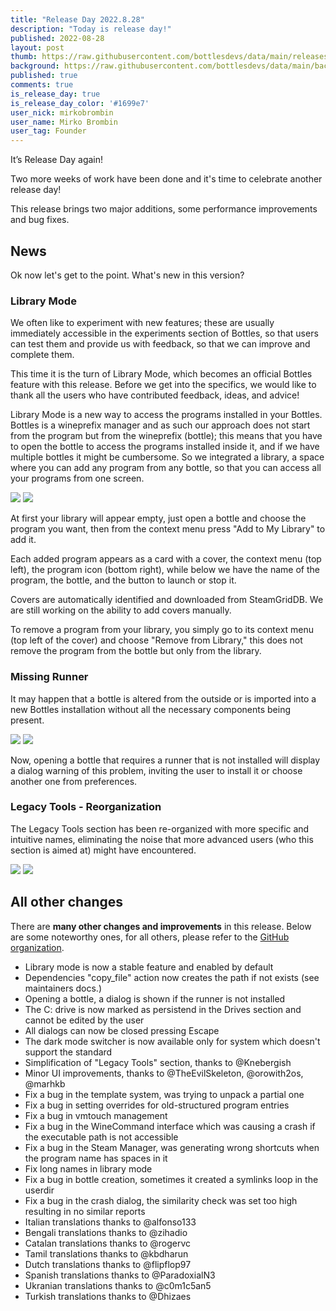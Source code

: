 ```yaml
---
title: "Release Day 2022.8.28"
description: "Today is release day!"
published: 2022-08-28
layout: post
thumb: https://raw.githubusercontent.com/bottlesdevs/data/main/releases/2022.8.28/release-day.png
background: https://raw.githubusercontent.com/bottlesdevs/data/main/backgrounds/2022.8.28.png
published: true
comments: true
is_release_day: true
is_release_day_color: '#1699e7'
user_nick: mirkobrombin
user_name: Mirko Brombin
user_tag: Founder
---
```


It’s Release Day again!

Two more weeks of work have been done and it's time to celebrate another release day!

This release brings two major additions, some performance improvements and bug fixes.

## News
Ok now let's get to the point. What's new in this version?

### Library Mode
We often like to experiment with new features; these are usually immediately 
accessible in the experiments section of Bottles, so that users can test them 
and provide us with feedback, so that we can improve and complete them.

This time it is the turn of Library Mode, which becomes an official Bottles 
feature with this release. Before we get into the specifics, we would like to 
thank all the users who have contributed feedback, ideas, and advice!

Library Mode is a new way to access the programs installed in your Bottles. 
Bottles is a wineprefix manager and as such our approach does not start from 
the program but from the wineprefix (bottle); this means that you have to open 
the bottle to access the programs installed inside it, and if we have multiple 
bottles it might be cumbersome. So we integrated a library, a space where you 
can add any program from any bottle, so that you can access all your programs 
from one screen.

<img tooltip="Bottles Library Mode" class="on-light" src="/uploads/library-mode.png" />
<img tooltip="Bottles Library Mode (dark)" class="on-dark" src="/uploads/library-mode-dark.png" />

At first your library will appear empty, just open a bottle and choose the 
program you want, then from the context menu press "Add to My Library" to add it.

Each added program appears as a card with a cover, the context menu (top left), 
the program icon (bottom right), while below we have the name of the program, 
the bottle, and the button to launch or stop it.

Covers are automatically identified and downloaded from SteamGridDB. We are 
still working on the ability to add covers manually.

To remove a program from your library, you simply go to its context menu (top 
left of the cover) and choose "Remove from Library," this does not remove the 
program from the bottle but only from the library.

### Missing Runner
It may happen that a bottle is altered from the outside or is imported into a 
new Bottles installation without all the necessary components being present.

<img tooltip="Bottles Missing Runner" class="on-light" src="/uploads/bottles-missing-runner.png" />
<img tooltip="Bottles Missing Runner (dark)" class="on-dark" src="/uploads/bottles-missing-runner-dark.png" />

Now, opening a bottle that requires a runner that is not installed will display 
a dialog warning of this problem, inviting the user to install it or choose 
another one from preferences.

### Legacy Tools - Reorganization
The Legacy Tools section has been re-organized with more specific and intuitive 
names, eliminating the noise that more advanced users (who this section is 
aimed at) might have encountered.

<img tooltip="Bottles Legacy Tools - Reorganization" class="on-light" src="/uploads/bottles-legacy-tools-reorganization.png" />
<img tooltip="Bottles Legacy Tools - Reorganization (dark)" class="on-dark" src="/uploads/bottles-legacy-tools-reorganization-dark.png" />

## All other changes
There are **many other changes and improvements** in this release. Below are 
some noteworthy ones, for all others, please refer to the 
[GitHub organization](https://github.com/bottlesdevs).

 * Library mode is now a stable feature and enabled by default
 * Dependencies "copy_file" action now creates the path if not exists (see maintainers docs.)
 * Opening a bottle, a dialog is shown if the runner is not installed
 * The C: drive is now marked as persistend in the Drives section and cannot be edited by the user
 * All dialogs can now be closed pressing Escape
 * The dark mode switcher is now available only for system which doesn't support the standard
 * Simplification of "Legacy Tools" section, thanks to @Knebergish
 * Minor UI improvements, thanks to @TheEvilSkeleton, @orowith2os, @marhkb
 * Fix a bug in the template system, was trying to unpack a partial one
 * Fix a bug in setting overrides for old-structured program entries
 * Fix a bug in vmtouch management
 * Fix a bug in the WineCommand interface which was causing a crash if the executable path is not accessible
 * Fix a bug in the Steam Manager, was generating wrong shortcuts when the program name has spaces in it
 * Fix long names in library mode
 * Fix a bug in bottle creation, sometimes it created a symlinks loop in the userdir
 * Fix a bug in the crash dialog, the similarity check was set too high resulting in no similar reports
 * Italian translations thanks to @alfonso133
 * Bengali translations thanks to @zihadio
 * Catalan translations thanks to @rogervc
 * Tamil translations thanks to @kbdharun
 * Dutch translations thanks to @flipflop97
 * Spanish translations thanks to @ParadoxialN3
 * Ukranian translations thanks to @c0m1c5an5
 * Turkish translations thanks to @Dhizaes
